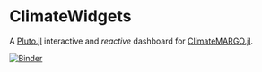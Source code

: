 # ClimateWidgets

A [Pluto.jl](https://github.com/fonsp/Pluto.jl) interactive and *reactive* dashboard for [ClimateMARGO.jl](https://github.com/ClimateMARGO/ClimateMARGO.jl).

[![Binder](https://mybinder.org/badge_logo.svg)](https://mybinder.org/v2/gh/ClimateMARGO/ClimateWidgets/master?urlpath=pluto/open?path=MARGO_optimization_dashboard.jl)
